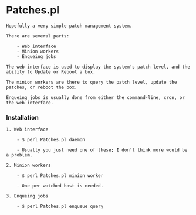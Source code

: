 # Patches.pl

    Hopefully a very simple patch management system.

    There are several parts:

        - Web interface
        - Minion workers
        - Enqueing jobs

    The web interface is used to display the system's patch level, and the ability to Update or Reboot a box.

    The minion workers are there to query the patch level, update the patches, or reboot the box.

    Enqueing jobs is usually done from either the command-line, cron, or the web interface.

### Installation

    1. Web interface

        - $ perl Patches.pl daemon

        - Usually you just need one of these; I don't think more would be a problem.

    2. Minion workers 

        - $ perl Patches.pl minion worker

        - One per watched host is needed.

    3. Enqueing jobs

        - $ perl Patches.pl enqueue query
